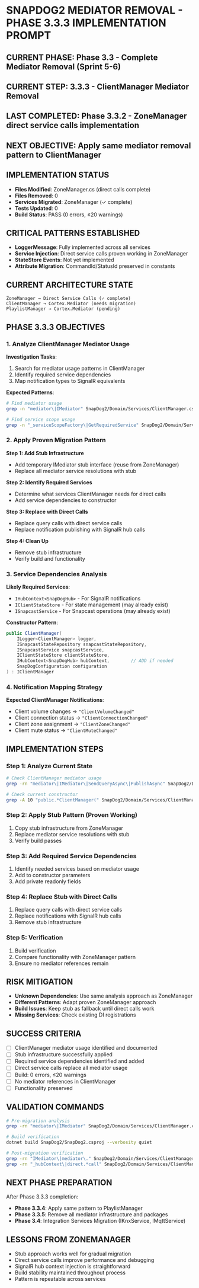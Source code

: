 # SNAPDOG2 MEDIATOR REMOVAL - PHASE 3.3.3 IMPLEMENTATION PROMPT

## CURRENT PHASE: Phase 3.3 - Complete Mediator Removal (Sprint 5-6)
## CURRENT STEP: 3.3.3 - ClientManager Mediator Removal
## LAST COMPLETED: Phase 3.3.2 - ZoneManager direct service calls implementation
## NEXT OBJECTIVE: Apply same mediator removal pattern to ClientManager

## IMPLEMENTATION STATUS

- **Files Modified**: ZoneManager.cs (direct calls complete)
- **Files Removed**: 0
- **Services Migrated**: ZoneManager (✓ complete)
- **Tests Updated**: 0
- **Build Status**: PASS (0 errors, ≤20 warnings)

## CRITICAL PATTERNS ESTABLISHED

- **LoggerMessage**: Fully implemented across all services
- **Service Injection**: Direct service calls proven working in ZoneManager
- **StateStore Events**: Not yet implemented
- **Attribute Migration**: CommandId/StatusId preserved in constants

## CURRENT ARCHITECTURE STATE

```
ZoneManager → Direct Service Calls (✓ complete)
ClientManager → Cortex.Mediator (needs migration)
PlaylistManager → Cortex.Mediator (pending)
```

## PHASE 3.3.3 OBJECTIVES

### 1. Analyze ClientManager Mediator Usage

**Investigation Tasks**:
1. Search for mediator usage patterns in ClientManager
2. Identify required service dependencies
3. Map notification types to SignalR equivalents

**Expected Patterns**:
```bash
# Find mediator usage
grep -n "mediator\|IMediator" SnapDog2/Domain/Services/ClientManager.cs

# Find service scope usage
grep -n "_serviceScopeFactory\|GetRequiredService" SnapDog2/Domain/Services/ClientManager.cs
```

### 2. Apply Proven Migration Pattern

**Step 1: Add Stub Infrastructure**
- Add temporary IMediator stub interface (reuse from ZoneManager)
- Replace all mediator service resolutions with stub

**Step 2: Identify Required Services**
- Determine what services ClientManager needs for direct calls
- Add service dependencies to constructor

**Step 3: Replace with Direct Calls**
- Replace query calls with direct service calls
- Replace notification publishing with SignalR hub calls

**Step 4: Clean Up**
- Remove stub infrastructure
- Verify build and functionality

### 3. Service Dependencies Analysis

**Likely Required Services**:
- `IHubContext<SnapDogHub>` - For SignalR notifications
- `IClientStateStore` - For state management (may already exist)
- `ISnapcastService` - For Snapcast operations (may already exist)

**Constructor Pattern**:
```csharp
public ClientManager(
    ILogger<ClientManager> logger,
    ISnapcastStateRepository snapcastStateRepository,
    ISnapcastService snapcastService,
    IClientStateStore clientStateStore,
    IHubContext<SnapDogHub> hubContext,        // ADD if needed
    SnapDogConfiguration configuration
) : IClientManager
```

### 4. Notification Mapping Strategy

**Expected ClientManager Notifications**:
- Client volume changes → `"ClientVolumeChanged"`
- Client connection status → `"ClientConnectionChanged"`
- Client zone assignment → `"ClientZoneChanged"`
- Client mute status → `"ClientMuteChanged"`

## IMPLEMENTATION STEPS

### Step 1: Analyze Current State

```bash
# Check ClientManager mediator usage
grep -rn "mediator\|IMediator\|SendQueryAsync\|PublishAsync" SnapDog2/Domain/Services/ClientManager.cs

# Check current constructor
grep -A 10 "public.*ClientManager(" SnapDog2/Domain/Services/ClientManager.cs
```

### Step 2: Apply Stub Pattern (Proven Working)

1. Copy stub infrastructure from ZoneManager
2. Replace mediator service resolutions with stub
3. Verify build passes

### Step 3: Add Required Service Dependencies

1. Identify needed services based on mediator usage
2. Add to constructor parameters
3. Add private readonly fields

### Step 4: Replace Stub with Direct Calls

1. Replace query calls with direct service calls
2. Replace notifications with SignalR hub calls
3. Remove stub infrastructure

### Step 5: Verification

1. Build verification
2. Compare functionality with ZoneManager pattern
3. Ensure no mediator references remain

## RISK MITIGATION

- **Unknown Dependencies**: Use same analysis approach as ZoneManager
- **Different Patterns**: Adapt proven ZoneManager approach
- **Build Issues**: Keep stub as fallback until direct calls work
- **Missing Services**: Check existing DI registrations

## SUCCESS CRITERIA

- [ ] ClientManager mediator usage identified and documented
- [ ] Stub infrastructure successfully applied
- [ ] Required service dependencies identified and added
- [ ] Direct service calls replace all mediator usage
- [ ] Build: 0 errors, ≤20 warnings
- [ ] No mediator references in ClientManager
- [ ] Functionality preserved

## VALIDATION COMMANDS

```bash
# Pre-migration analysis
grep -rn "mediator\|IMediator" SnapDog2/Domain/Services/ClientManager.cs

# Build verification
dotnet build SnapDog2/SnapDog2.csproj --verbosity quiet

# Post-migration verification
grep -rn "IMediator\|mediator\." SnapDog2/Domain/Services/ClientManager.cs
grep -rn "_hubContext\|direct.*call" SnapDog2/Domain/Services/ClientManager.cs
```

## NEXT PHASE PREPARATION

After Phase 3.3.3 completion:
- **Phase 3.3.4**: Apply same pattern to PlaylistManager
- **Phase 3.3.5**: Remove all mediator infrastructure and packages
- **Phase 3.4**: Integration Services Migration (IKnxService, IMqttService)

## LESSONS FROM ZONEMANAGER

- Stub approach works well for gradual migration
- Direct service calls improve performance and debugging
- SignalR hub context injection is straightforward
- Build stability maintained throughout process
- Pattern is repeatable across services
